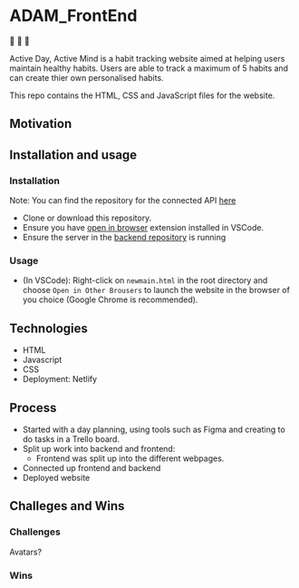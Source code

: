# ADAM_FrontEnd

:apple: :apple: :apple:

Active Day, Active Mind is a habit tracking website aimed at helping users maintain healthy habits. Users are able to track a maximum of 5 habits and can create thier own personalised habits.

This repo contains the HTML, CSS and JavaScript files for the website.

## Motivation

## Installation and usage 

### Installation

Note: You can find the repository for the connected API [here](https://github.com/adamminchella/adam_backend)

- Clone or download this repository.
- Ensure you have [open in browser](https://marketplace.visualstudio.com/items?itemName=techer.open-in-browser) extension installed in VSCode.
- Ensure the server in the [backend repository](https://github.com/adamminchella/adam_backend) is running

### Usage

- (In VSCode): Right-click on `newmain.html` in the root directory and choose `Open in Other Brousers` to launch the website in the browser of you choice (Google Chrome is recommended). 

## Technologies

- HTML
- Javascript
- CSS
- Deployment: Netlify

## Process

- Started with a day planning, using tools such as Figma and creating to do tasks in a Trello board.
- Split up work into backend and frontend:
  - Frontend was split up into the different webpages.
- Connected up frontend and backend
- Deployed website


## Challeges and Wins

### Challenges

Avatars?

### Wins
